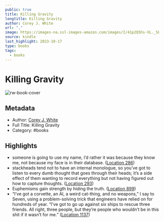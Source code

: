 ```yaml
---
public: true
title: Killing Gravity
longtitle: Killing Gravity
author: Corey J. White
url: ","
image: https://images-na.ssl-images-amazon.com/images/I/41p2QShs-VL._SL200_.jpg
source: kindle
last_highlight: 2023-10-17
type: books
tags:
  - books
---
```

# Killing Gravity

![rw-book-cover](https://images-na.ssl-images-amazon.com/images/I/41p2QShs-VL._SL200_.jpg)

## Metadata
- Author: [Corey J. White ](Corey%20J.%20White.md)
- Full Title: Killing Gravity
- Category: #books

## Highlights
- someone is going to use my name, I’d rather it was because they know me, not because my face is in their database. ([Location 286](https://readwise.io/to_kindle?action=open&asin=B01MYM808E&location=286))
- stackheads tend not to have an internal monologue, so you’ve got to listen to every dumb thought that goes through their heads; it’s a side effect of them wanting to record everything but not having figured out how to capture thoughts. ([Location 293](https://readwise.io/to_kindle?action=open&asin=B01MYM808E&location=293))
- Euphemisms gain strength by hiding the truth. ([Location 899](https://readwise.io/to_kindle?action=open&asin=B01MYM808E&location=899))
- “I’ve got a corvette, an AI, a weird cat-thing, and no weapons,” I say to Seven, using a problem-solving trick that engineers have relied on for hundreds of year. “I’ve got to go up against six ships to rescue three friends. All right, three people, but they’re people who wouldn’t be in this shit if it wasn’t for me.” ([Location 1137](https://readwise.io/to_kindle?action=open&asin=B01MYM808E&location=1137))
